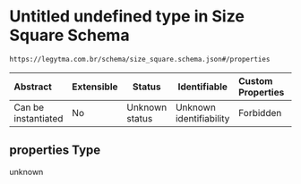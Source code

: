 # Untitled undefined type in Size Square Schema

```txt
https://legytma.com.br/schema/size_square.schema.json#/properties
```




| Abstract            | Extensible | Status         | Identifiable            | Custom Properties | Additional Properties | Access Restrictions | Defined In                                                                            |
| :------------------ | ---------- | -------------- | ----------------------- | :---------------- | --------------------- | ------------------- | ------------------------------------------------------------------------------------- |
| Can be instantiated | No         | Unknown status | Unknown identifiability | Forbidden         | Allowed               | none                | [size_square.schema.json\*](../schema/size_square.schema.json "open original schema") |

## properties Type

unknown
